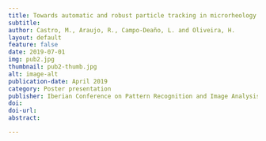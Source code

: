 ```yaml
---
title: Towards automatic and robust particle tracking in microrheology studies
subtitle:
author: Castro, M., Araujo, R., Campo-Deaño, L. and Oliveira, H.
layout: default
feature: false
date: 2019-07-01
img: pub2.jpg
thumbnail: pub2-thumb.jpg
alt: image-alt
publication-date: April 2019
category: Poster presentation
publisher: Iberian Conference on Pattern Recognition and Image Analysis (IbPRIA2019)
doi:
doi-url:
abstract:

---
```

